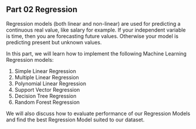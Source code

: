 ## Part 02 Regression

Regression models (both linear and non-linear) are used for predicting a continuous real value, like
salary for example. If your independent variable is time, then you are forecasting future values.
Otherwise your model is predicting present but unknown values.

In this part, we will learn how to implement the following Machine Learning Regression models:

1. Simple Linear Regression
2. Multiple Linear Regression
3. Polynomial Linear Regression
4. Support Vector Regression
5. Decision Tree Regression
6. Random Forest Regression

We will also discuss how to evaluate performance of our Regression Models and find the best Regression
Model suited to our dataset.
